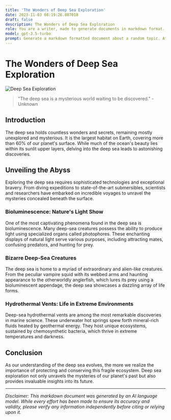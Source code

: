 ```yaml
---
title: 'The Wonders of Deep Sea Exploration'
date: 2023-11-03 08:19:26.807018
draft: false
description: The Wonders of Deep Sea Exploration
role: You are a writer, made to generate documents in markdown format. It is very important that all of the documents you generate are in valid markdown format.
model: gpt-3.5-turbo
prompt: Generate a markdown formatted document about a random topic. At the bottom, include a disclaimer explaining that the document was generated by you. The first line of the document should be the title. Make sure that the entire document is in proper markdown format, using a mix of various tags to make the document visually appealing.
---
```


# The Wonders of Deep Sea Exploration

![Deep Sea Exploration](https://images.unsplash.com/photo-1527071488772-07932e9dfecc)

> "The deep sea is a mysterious world waiting to be discovered." - Unknown

## Introduction

The deep sea holds countless wonders and secrets, remaining mostly unexplored and mysterious. It is the largest habitat on Earth, covering more than 60% of our planet's surface. While much of the ocean's beauty lies within its sunlit upper layers, delving into the deep sea leads to astonishing discoveries.

## Unveiling the Abyss

Exploring the deep sea requires sophisticated technologies and exceptional bravery. From diving expeditions to state-of-the-art submersibles, scientists and researchers have embarked on incredible voyages to unravel the mysteries concealed beneath the surface.

### Bioluminescence: Nature's Light Show

One of the most captivating phenomena found in the deep sea is bioluminescence. Many deep-sea creatures possess the ability to produce light using specialized organs called photophores. These enchanting displays of natural light serve various purposes, including attracting mates, confusing predators, and hunting for prey.

### Bizarre Deep-Sea Creatures

The deep sea is home to a myriad of extraordinary and alien-like creatures. From the peculiar vampire squid with its webbed arms and haunting appearance to the otherworldly anglerfish, which lures its prey using a bioluminescent appendage, the deep sea showcases a dazzling array of life forms.

### Hydrothermal Vents: Life in Extreme Environments

Deep-sea hydrothermal vents are among the most remarkable discoveries in marine science. These underwater hot springs spew forth mineral-rich fluids heated by geothermal energy. They host unique ecosystems, sustained by chemosynthetic bacteria, which thrive in extreme temperatures and darkness.

## Conclusion

As our understanding of the deep sea evolves, the more we realize the importance of protecting and conserving this fragile ecosystem. Deep sea exploration not only unravels the mysteries of our planet's past but also provides invaluable insights into its future.

---

*Disclaimer: This markdown document was generated by an AI language model. While every effort has been made to ensure its accuracy and validity, please verify any information independently before citing or relying upon it.*